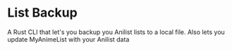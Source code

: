 # List Backup

A Rust CLI that let's you backup you Anilist lists to a local file. Also lets you update MyAnimeList with your Anilist data
